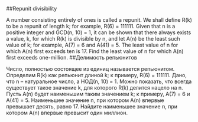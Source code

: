 ##Repunit divisibility

A number consisting entirely of ones is called a repunit. We shall define R(k) to be a repunit of length k; for example, R(6) = 111111.
Given that n is a positive integer and GCD(n, 10) = 1, it can be shown that there always exists a value, k, for which R(k) is divisible by n, and let A(n) be the least such value of k; for example, A(7) = 6 and A(41) = 5.
The least value of n for which A(n) first exceeds ten is 17.
Find the least value of n for which A(n) first exceeds one-million.
##Делимость репьюнитов

Число, полностью состоящее из единиц называется репьюнитом. Определим R(k) как репьюнит длиной k; к примеру, R(6) = 111111.
Дано, что n – натуральное число, а НОД(n, 10) = 1. Можно показать, что всегда существует такое значение k, для которого R(k) делится нацело на n. Пусть A(n) будет наименьшим таким значением k; к примеру, A(7) = 6 и A(41) = 5.
Наименьшее значение n, при котором A(n) впервые превышает десять, равно 17.
Найдите наименьшее значение n, при котором A(n) впервые превысит один миллион.
